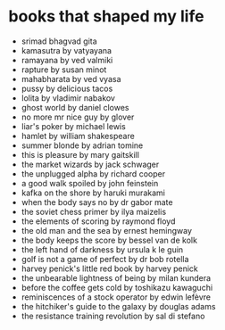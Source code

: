# books that shaped my life

  - srimad bhagvad gita
  - kamasutra by vatyayana
  - ramayana by ved valmiki
  - rapture by susan minot
  - mahabharata by ved vyasa
  - pussy by delicious tacos
  - lolita by vladimir nabakov
  - ghost world by daniel clowes
  - no more mr nice guy by glover
  - liar's poker by michael lewis
  - hamlet by william shakespeare
  - summer blonde by adrian tomine
  - this is pleasure by mary gaitskill
  - the market wizards by jack schwager
  - the unplugged alpha by richard cooper
  - a good walk spoiled by john feinstein
  - kafka on the shore by haruki murakami
  - when the body says no by dr gabor mate
  - the soviet chess primer by ilya maizelis
  - the elements of scoring by raymond floyd
  - the old man and the sea by ernest hemingway
  - the body keeps the score by bessel van de kolk
  - the left hand of darkness by ursula k le guin
  - golf is not a game of perfect by dr bob rotella
  - harvey penick's little red book by harvey penick
  - the unbearable lightness of being by milan kundera
  - before the coffee gets cold by toshikazu kawaguchi
  - reminiscences of a stock operator by edwin lefèvre
  - the hitchiker's guide to the galaxy by douglas adams
  - the resistance training revolution by sal di stefano
